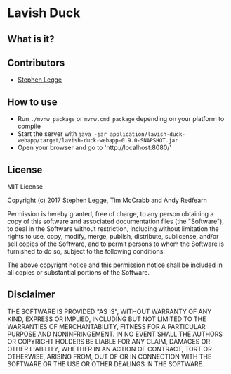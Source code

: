 # Lavish Duck


What is it?
-----------



Contributors
------------

* [Stephen Legge](https://github.com/slegge)


How to use
----------

* Run `./mvnw package` or `mvnw.cmd package` depending on your platform to compile
* Start the server with `java -jar application/lavish-duck-webapp/target/lavish-duck-webapp-0.9.0-SNAPSHOT.jar`
* Open your browser and go to 'http://localhost:8080/'


License
-------

MIT License

Copyright (c) 2017 Stephen Legge, Tim McCrabb and Andy Redfearn

Permission is hereby granted, free of charge, to any person obtaining a copy
of this software and associated documentation files (the "Software"), to deal
in the Software without restriction, including without limitation the rights
to use, copy, modify, merge, publish, distribute, sublicense, and/or sell
copies of the Software, and to permit persons to whom the Software is
furnished to do so, subject to the following conditions:

The above copyright notice and this permission notice shall be included in all
copies or substantial portions of the Software.


Disclaimer
----------

THE SOFTWARE IS PROVIDED "AS IS", WITHOUT WARRANTY OF ANY KIND, EXPRESS OR
IMPLIED, INCLUDING BUT NOT LIMITED TO THE WARRANTIES OF MERCHANTABILITY,
FITNESS FOR A PARTICULAR PURPOSE AND NONINFRINGEMENT. IN NO EVENT SHALL THE
AUTHORS OR COPYRIGHT HOLDERS BE LIABLE FOR ANY CLAIM, DAMAGES OR OTHER
LIABILITY, WHETHER IN AN ACTION OF CONTRACT, TORT OR OTHERWISE, ARISING FROM,
OUT OF OR IN CONNECTION WITH THE SOFTWARE OR THE USE OR OTHER DEALINGS IN THE
SOFTWARE.
